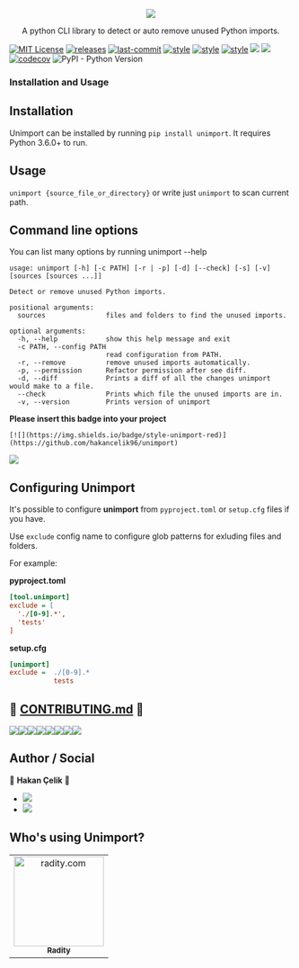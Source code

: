 <p align="center">
  <img src="https://raw.githubusercontent.com/hakancelik96/unimport/master/images/logo/Unimport.png">
  </p>
<p align="center">
  A python CLI library to detect or auto remove unused Python imports.
 </p>

[![MIT License](https://img.shields.io/github/license/hakancelik96/unimport.svg)](https://github.com/hakancelik96/unimport/blob/master/LICENSE) [![releases](https://img.shields.io/github/release/hakancelik96/unimport.svg)](https://github.com/hakancelik96/unimport/releases) [![last-commit](https://img.shields.io/github/last-commit/hakancelik96/unimport.svg)](https://github.com/hakancelik96/unimport/commits/master) [![style](https://img.shields.io/badge/style-black-black)](https://github.com/psf/black) [![style](https://img.shields.io/badge/style-isort-lightgrey)](https://github.com/timothycrosley/isort) [![style](https://img.shields.io/badge/style-unimport-green)](https://github.com/hakancelik96/unimport) [![](https://img.shields.io/github/contributors/hakancelik96/unimport)](https://github.com/hakancelik96/unimport/graphs/contributors) [![](https://pepy.tech/badge/unimport)](https://pepy.tech/badge/unimport) [![codecov](https://codecov.io/gh/hakancelik96/unimport/branch/master/graph/badge.svg)](https://codecov.io/gh/hakancelik96/unimport) ![PyPI - Python Version](https://img.shields.io/pypi/pyversions/unimport)

### Installation and Usage
## Installation
Unimport can be installed by running `pip install unimport`. It requires Python 3.6.0+ to run.

## Usage

`unimport {source_file_or_directory}` or write just `unimport` to scan current path.

## Command line options
You can list many options by running unimport --help

```
usage: unimport [-h] [-c PATH] [-r | -p] [-d] [--check] [-s] [-v] [sources [sources ...]]

Detect or remove unused Python imports.

positional arguments:
  sources               files and folders to find the unused imports.

optional arguments:
  -h, --help            show this help message and exit
  -c PATH, --config PATH
                        read configuration from PATH.
  -r, --remove          remove unused imports automatically.
  -p, --permission      Refactor permission after see diff.
  -d, --diff            Prints a diff of all the changes unimport would make to a file.
  --check               Prints which file the unused imports are in.
  -v, --version         Prints version of unimport
```


**Please insert this badge into your project**

`[![](https://img.shields.io/badge/style-unimport-red)](https://github.com/hakancelik96/unimport)`

[![](https://img.shields.io/badge/style-unimport-red)](https://github.com/hakancelik96/unimport)

## Configuring Unimport
It's possible to configure **unimport** from `pyproject.toml` or `setup.cfg` files if you have.

Use `exclude` config name to configure glob patterns for exluding files and folders.

For example:

**pyproject.toml**

```ini
[tool.unimport]
exclude = [
  './[0-9].*',
  'tests'
]
```

**setup.cfg**

```ini
[unimport]
exclude =  ./[0-9].*
           tests
```

## 🤝 [CONTRIBUTING.md](https://github.com/hakancelik96/unimport/blob/master/CONTRIBUTING.md) 🤝

[![](https://sourcerer.io/fame/hakancelik96/hakancelik96/unimport/images/0)](https://sourcerer.io/fame/hakancelik96/hakancelik96/unimport/links/0)[![](https://sourcerer.io/fame/hakancelik96/hakancelik96/unimport/images/1)](https://sourcerer.io/fame/hakancelik96/hakancelik96/unimport/links/1)[![](https://sourcerer.io/fame/hakancelik96/hakancelik96/unimport/images/2)](https://sourcerer.io/fame/hakancelik96/hakancelik96/unimport/links/2)[![](https://sourcerer.io/fame/hakancelik96/hakancelik96/unimport/images/3)](https://sourcerer.io/fame/hakancelik96/hakancelik96/unimport/links/3)[![](https://sourcerer.io/fame/hakancelik96/hakancelik96/unimport/images/4)](https://sourcerer.io/fame/hakancelik96/hakancelik96/unimport/links/4)[![](https://sourcerer.io/fame/hakancelik96/hakancelik96/unimport/images/5)](https://sourcerer.io/fame/hakancelik96/hakancelik96/unimport/links/5)[![](https://sourcerer.io/fame/hakancelik96/hakancelik96/unimport/images/6)](https://sourcerer.io/fame/hakancelik96/hakancelik96/unimport/links/6)[![](https://sourcerer.io/fame/hakancelik96/hakancelik96/unimport/images/7)](https://sourcerer.io/fame/hakancelik96/hakancelik96/unimport/links/7)

## Author / Social

👤 **Hakan Çelik** 👤

- [![](https://img.shields.io/twitter/follow/hakancelik96?style=social)](https://twitter.com/hakancelik96)
- [![](https://img.shields.io/github/followers/hakancelik96?label=hakancelik96&style=social)](https://github.com/hakancelik96)


## Who's using Unimport?
<table>
  <tr>
    <td align="center">
      <a href="https://radity.com/?ref=unimport">
        <img src="https://raw.githubusercontent.com/hakancelik96/unimport/master/images/clients/radity.jpg" width="160px;" alt="radity.com"/>
        <br/>
        <sub>
          <b>Radity</b>
        </sub>
      </a>
      <br/>
    </td>
  </tr>
</table>
